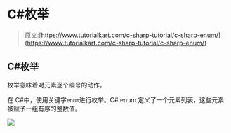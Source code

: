 # C#枚举

> 原文:[https://www.tutorialkart.com/c-sharp-tutorial/c-sharp-enum/](https://www.tutorialkart.com/c-sharp-tutorial/c-sharp-enum/)

## C#枚举

枚举意味着对元素逐个编号的动作。

在 C#中，使用关键字`enum`进行枚举。C# enum 定义了一个元素列表，这些元素被赋予一组有序的整数值。

[![](../Images/925da31b32d6bc3827932f6c8afb11bb.png)](https://www.tutorialkart.com/)